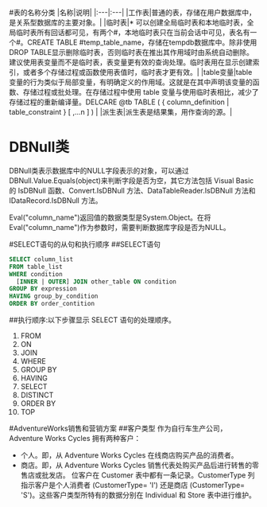 
#表的名称分类
|名称|说明|
|:---|:---|
|工作表|普通的表，存储在用户数据库中，是关系型数据库的主要对象。|
|临时表|* 可以创建全局临时表和本地临时表，全局临时表所有回话都可见，有两个#，本地临时表只在当前会话中可见，表名有一个#。CREATE TABLE #temp_table_name，存储在tempdb数据库中。除非使用DROP TABLE显示删除临时表，否则临时表在推出其作用域时由系统自动删除。建议使用表变量而不是临时表，表变量更有效的查询处理。临时表用在显示创建索引，或者多个存储过程或函数使用表值时，临时表才更有效。|
|table变量|table 变量的行为类似于局部变量，有明确定义的作用域。这就是在其中声明该变量的函数、存储过程或批处理。在存储过程中使用 table 变量与使用临时表相比，减少了存储过程的重新编译量。DELCARE @tb TABLE ( { column_definition | table_constraint } [ ,...n ] ) |
|派生表|派生表是结果集，用作查询的源。|
# DBNull类
DBNull类表示数据库中的NULL字段表示的对象，可以通过DBNull.Value.Equals(object)来判断字段是否为空，其它方法包括 Visual Basic 的 IsDBNull 函数、Convert.IsDBNull 方法、DataTableReader.IsDBNull 方法和 IDataRecord.IsDBNull 方法。

Eval("column_name")返回值的数据类型是System.Object。在将Eval("column_name")作为参数时，需要判断数据库字段是否为NULL。

#SELECT语句的从句和执行顺序
##SELECT语句
```sql
SELECT column_list
FROM table_list
WHERE condition
  [INNER | OUTER] JOIN other_table ON condition
GROUP BY expression
HAVING group_by_condition
ORDER BY order_contition
```
##执行顺序:以下步骤显示 SELECT 语句的处理顺序。
1. FROM
2. ON
3. JOIN
4. WHERE
5. GROUP BY
6. HAVING
7. SELECT
8. DISTINCT
9. ORDER BY
10. TOP

#AdventureWorks销售和营销方案
##客户类型
作为自行车生产公司，Adventure Works Cycles 拥有两种客户：
* 个人。即，从 Adventure Works Cycles 在线商店购买产品的消费者。
* 商店。即，从 Adventure Works Cycles 销售代表处购买产品后进行转售的零售店或批发店。
位客户在 Customer 表中都有一条记录。CustomerType 列指示客户是个人消费者 (CustomerType= 'I') 还是商店 (CustomerType= 'S')。这些客户类型所特有的数据分别在 Individual 和 Store 表中进行维护。

